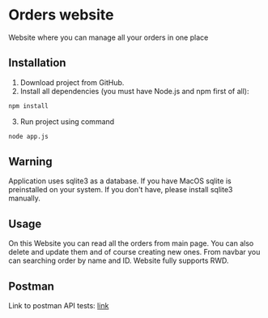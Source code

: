 # Orders website

Website where you can manage all your orders in one place

## Installation

1. Download project from GitHub.
2. Install all dependencies (you must have Node.js and npm first of all):

```zsh
npm install
```

3. Run project using command
```zsh
node app.js
```

## Warning

Application uses sqlite3 as a database. If you have MacOS sqlite is preinstalled on your system. If you don't have, please install sqlite3 manually.

## Usage

On this Website you can read all the orders from main page. You can also delete and update them and of course creating new ones. From navbar you can searching order by name and ID. Website fully supports RWD.

## Postman
Link to postman API tests: 
[link](https://documenter.getpostman.com/view/15325905/Uz59MyVT)
